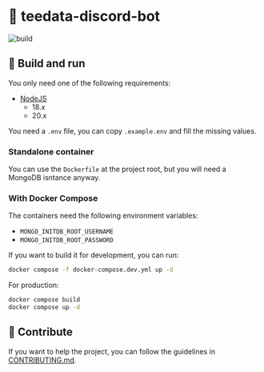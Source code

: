 # 🚤 teedata-discord-bot

![build](https://github.com/Teeskins/teedata-discord-bot/actions/workflows/build.yml/badge.svg)

## 📖 Build and run

You only need one of the following requirements:

- [NodeJS](https://nodejs.org/en/download)
  - 18.x
  - 20.x

You need a `.env` file, you can copy `.example.env` and fill the missing values.

### Standalone container

You can use the `Dockerfile` at the project root, but you will need a MongoDB isntance anyway.

### With Docker Compose

The containers need the following environment variables:
- `MONGO_INITDB_ROOT_USERNAME`
- `MONGO_INITDB_ROOT_PASSWORD`

If you want to build it for development, you can run:

```bash
docker compose -f docker-compose.dev.yml up -d
```

For production:

```bash
docker compose build
docker compose up -d
```

## 🤝 Contribute

If you want to help the project, you can follow the guidelines in [CONTRIBUTING.md](./CONTRIBUTING.md).
